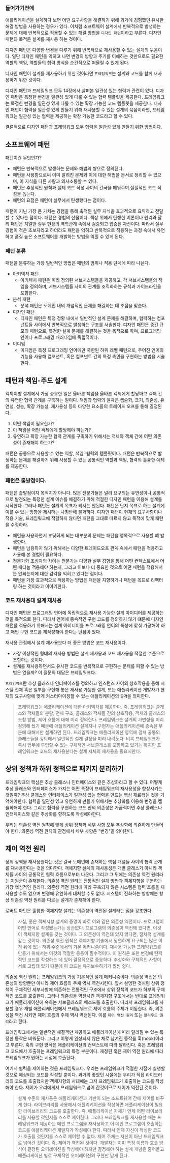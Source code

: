### 들어가기전에
애플리케이션을 설계하다 보면 어떤 요구사항을 해결하기  위해 과거에 경험했던 유사한 해결 방법을 사용하는 경우가 있다. 이처럼 소프트웨어 설계에서 반복적으로 발생하는 문제에 대해 반복적으로 적용할 수 있는 해결 방법을 `디자인 패턴`이라고 부른다. 디자인 패턴의 목적은 설계를 재사용 하는 것이다.

디자인 패턴은 다양한 변경을 다루기 위해 반복적으로 재사용할 수 있는 설계의 묶음이다. 일단 디자인 패턴을 익히고 나면 변경의 방향과 주기를 이해하는 것만으로도 필요한 역할의 책임, 역할들의 협력 방식을 순간적으로 떠올릴 수 있게 된다.

디자인 패턴이 설계를 재사용하기 위한 것이라면 `프레임워크`는 설계와 코드를 함께 재사용하기 위한 것이다.

디자인 패턴과 프레임워크 모두 14장에서 살펴본 일관성 있는 협력과 관련이 있다. 디자인 패턴은 특정한 변경을 일관성 있게 다룰 수 있는 협력 템플릿을 제공한다. 프레임워크는 특정한 변경을 일관성 있게 다룰 수 있는 확장 가능한 코드 템플릿을 제공한다. 디자인 패턴이 협력을 일관성 있게 만들기 위해 재사용할 수 있는 설계의 묶음이라면, 프레임워크는 일관성 있는 협력을 제공하는 확장 가능한 코드라고 할 수  있다.

결론적으로 디자인 패턴과 프레임워크 모두 협력을 일관성 있게 만들기 위한 방법이다.

## 소프트웨어 패턴
패턴이란 무엇인가?
- 패턴은 반복적으로 발생하는 문제와 해법의 쌍으로 정의된다.
- 패턴을 사용함으로써 이미 알려진 문제와 이에 대한 해법을 문서로 정리할 수 있으며, 이 지식을 다른 사람과 의사소통할 수 있다.
- 패턴은 추상적인 원칙과 실제 코드 작성 사이의 간극을 메워주며 실질적인 코드 작성을 돕는다.
- 패턴의 요점은 패턴이 실무에서 탄생했다는 점이다.

패턴이 지닌 가장 큰 가치는 경험을 통해 축적된 실무 지식을 효과적으로 요약하고 전달할 수 있다는 점이다. 패턴은 경험의 산물이다. 책상 위에서 탄생한 이론이나 원리와 달리 패턴은 치열한 실무 현장의 역학관계 속에서 검증되고 입증된 자산이다. 따라서 실무 경험이 적은 초보자라고 하더라도 패턴을 익히고 반복적으로 적용하는 과정 속에서 유연하고 품질 높은 소프트웨어를 개발하는 방법을 익힐 수 있게 된다.

### 패턴 분류
패턴을 분류하는 가장 일반적인 방법은 패턴의 범위나 적용 단계에 따라 나뉜다.
- 아키텍처 패턴
	- 아키텍처 패턴은 미리 정의된 서브시스템들을 제공하고, 각 서브시스템들의 책임을 정의하며, 서브시스템들 사이의 관계를 조직화하는 규칙과 가이드라인을 포함한다.
- 분석 패턴
	- 분석 패턴은 도메인 내의 개념적인 문제를 해결하는 데 초점을 맞춘다.
- 디자인 패턴
	- 디자인 패턴은 특정 정황 내에서 일반적인 설계 문제를 해결하며, 협력하는 컴포넌트들 사이에서 반복적으로 발생하는 구조를 서술한다. 디자인 패턴은 중간 규모의 패턴으로, 특정한 설계 문제를 해결하는 것을 목적으로 하며, 프로그래밍 언어나 프로그래밍 패러다임에 독립적이다.
- 이디엄
	- 이디엄은 특정 프로그래밍 언어에만 국한된 하위 레벨 패턴으로, 주어진 언어의 기능을 사용해 컴포넌트, 혹은 컴포넌트 간의 특정 측면을 구현하는 방법을 서술한다.
## 패턴과 책임-주도 설계
객체지향 설계에서 가장 중요한 일은 올바른 책임을 올바른 객체에게 할당하고 객체 간의 유연한 협력 관계를 구축하는 일이다. 책임과 협력의 윤곽은 캡슐화, 크기, 의존성, 유연성, 성능, 확장 가능성, 재사용성 등의 다양한 요소들의 트레이드 오프를 통해 결정된다.

1. 어떤 책임이 필요한가?
2. 이 책임을 어떤 객체에게 할당해야 하는가?
3. 유연하고 확장 가능한 협력 관계를 구축하기 위해서는 객체와 객체 간에 어떤 의존성이 존재해야 하는가?

패턴은 공통으로 사용할 수 있는 역할, 책임, 협력의 템플릿이다. 패턴은 반복적으로 발생하는 문제를 해결하기 위해 사용할 수 있는 공통적인 역할과 책임, 협력의 훌륭한 예제를 제공한다.

### 패턴은 출발점이다.
패턴은 출발점이지 목적지가 아니다. 많은 전문가들은 널리 요구되는 유연성이나 공통적으로 발견되는 특정한 설계 이슈를 해결하기 위해 적절한 디자인 패턴을 이용해 설계를 시작한다. 그러나 패턴은 설계의 목표가 되서는 안된다. 패턴은 단지 목표로 하는 설계에 이를 수 있는 방향을 제시하는 나침반에 불과하다. 디자인 패턴이 현재의 요구사항이나 적용 기술, 프레임워크에 적합하지 않다면 패턴을 그대로 따르지 않고 목적에 맞게 패턴을 수정하라.

- 패턴을 사용하면서 부딪히게 되는 대부분의 문제는 패턴을 맹목적으로 사용할 떄 발생한다.
- 패턴을 남용하지 않기 위해서는 다양한 트레이드오프 관계 속에서 패턴을 적용하고 사용해 본 경험이 필요하다.
- 전문가와 초심자의 차이는 전문가는 다양한 실무 경험을 통해 어떤 컨텍스트에서 어떤 패터늘 적용해야 하는지, 그리고 이보다 더 중요한 것으로 어떤 패턴을 적용해서는 안되는지에 대한 감각을 익히고 있다는 점이다.
- 패턴을 가장 효과적으로 적용하는 방법은 패턴을 지향하거나 패턴을 목표로 리팩터링 하는 것이라고 이야기한다.

### 코드 재사용대 설계 재사용
디자인 패턴은 프로그래밍 언어에 독립적으로 재사용 가능한 설계 아이디어를 제공하는 것을 목적으로 한다. 따라서 언어에 종속적인 구현 코드를 정의하지 않기 떄문에 디자인 패턴을 적용하기 위해서는 설계 아이디어를 프로그래밍 언어의 특성에 맞춰 가공해야 하고 매번 구현 코드를 재작성해야 한다는 단점이 있다.

재사용 관점에서 설계 재사용보다 더 좋은 방법은 코드 재사용이다. 

- 가장 이상적인 형태의 재사용 방법은 설계 재사용과 코드 재사용을 적절한 수준으로 조합하는 것이다.
- 설계를 재사용하면서도 유사한 코드를 반복적으로 구현하는 문제를 피할 수 있는 방법은 없을까? 이 질문의 대답은 프레임워크다.

`프레임워크`란 추상 클래스나 인터페이스를 정의하고 인스턴스 사이의 상호작용을 통해 시스템 전체 혹은 일부를 구현해 놓은 재사용 가능한 설계, 또는 애플리케이션 개발자가 현재의 요구사항에 맞게 커스터마이징할 수 있는 애플리케이션의 `골격`을 의미한다.

> 프레임워크는 애플리케이션에 대한 아키텍처를 제공한다. 즉, 프레임워크는 클래스와 객체들의 분할, 전체 구조, 클래스와 객체들 간의 상호작용, 객체와 클래스의 조합 방법, 제어 흐름에 대해 미리 정의한다. 프레임워크는 설계의 가변성을 미리 정의해 뒀기 때문에 애플리케이션 설계자나 구현자는 애플리케이션에 종속된 부분에 대해서만 설계하면 된다. 프레임워크는 애플리케이션 영역에 걸쳐 공통의 클래스들을 정의해서 일반적인 설계 결정을 미리 내려둔다. 비록 프레임워크가 즉시 업무에 투입할 수 있는 구체적인 서브클래스를 포함하고 있기는 하지만 프레임워크는 코드의 재사용볻다는 설계 자체의 재사용을 중요시한다.

## 상위 정책과 하위 정책으로 패키지 분리하기
프레임워크의 핵심은 추상 클래스나 인터페이스와 같은 추상화라고 할 수 있다. 어떻게 추상 클래스와 인터페이스가 가지는 어떤 특징이 프레임워크의 재사용성을 향상시키는 것일까? 추상 클래스와 인터페이스가 일관성 있는 협력을 만드는 핵심 재료라는 것을 기억해야한다. 협력을 일관성 있고 유연하게 만들기 위해서는 추상화를 이용해 변경을 캡슐화해야 한다. 그리고 협력을 구현하는 코드 안의 의존성은 가급적이면 추상 클래스나 인터페이스와 같은 추상화를 향하도록 작성해야한다.

우리는 의존성 역전 원칙에 맞게 상위 정책과 세부 사항 모두 추상화에 의존하게 만들어야 한다. 의존성 역전 원칙의 관점에서 세부 사항은 "변경"을 의미한다.

## 제어 역전 원리
상위 정책을 재사용한다는 것은 결국 도메인에 존재하는 핵심 개념들 사이의 협력 관계를 재사용한다는 것을 의미한다. 객체지향 설계의 재사용성은 개별 클래스가 아니라 객체들 사이의 공통적인 협력 흐름으로부터 나온다. 그리고 그 뒤에는 의존성 역전 원리라는 지원군이 존재한다. 의존성 역전 원리는 전통적인 설계 방법과 객체지향을 구분하는 가장 핵심적인 원리다. 의존성 역전 원리에 따라 구축되지 않은 시스템은 협력 흐름을 재사용할 수도 없으며 변경에 유연하게 대처할 수도 없다. 시스템이 진화하는 방향에는 항상 의존성 역전 원리를 따르는 설계가 존재해야 한다.

로버트 마틴은 훌륭한 객체지향 설계는 의존성이 역전된 설계라는 점을 강조한다.
> 사실, 좋은 객체지향 설계의 증명이 바로 이와 같은 의존성 역전이다. 프로그램이 어떤 언어로 작성됐는가는 상관없다. 프로그램의 의존성이 역전돼 있다면, 이것이 객체지향 설계를 갖는 것이다. 그 의존성이 역전돼 있지 않다면, 절차적 설계를 갖는 것이다. 의존성 역전 원칙은 객체지향 기술에서 당연하게 요구되는 많은 이점 뒤에 있는 하위 수준에서의 기본 메커니즘이다. 재사용 가능한 프레임워크를 만들기 위해서는 이것의 적절한 응용이 필수적이다. 이 원칙은 또한 변경에 탄력적인 코드를 작성하는 데 있어 결정적으로 중요하다. 추상화와 구체적인 사항이 서로 고립돼 있기 떄문에 이 코드는 유지보수하기가 훨씬 쉽다.

의존성 역전 원리는 프레임워크의 가장 기본적인 설계 메커니즘이다. 의존성 역전은 의존성의 방향뿐만 아니라 제어 흐름의 주체 역시 역전시킨다. 앞서 설명한 것처럼 상위 정책이 구체적인 세부사항에 의존하는 전통적인 구조에서 상위 정책의 코드가 하부의 구체적인 코드를 호출한다. 그러나 의존성을 역전시킨 객체지향 구조에서는 반대로 프레임워크가 애플리케이션에 속하는 서브클래스의 메소드를 호출한다. 따라서 프레임워크를 사용할 경우 개별 애플리케이션에서 프레임워크로 제어 흐름의 주체가 이동한다. 즉, 의존성을 역전 시키면 제어 흐름의 주체 역시 역전된다. 이를 `제어 역전 원리` 또는 `할리우드 원리`라고 한다.

프레임워크에서는 일반적인 해결책만 제공하고 애플리케이션에 따라 달라질 수 있는 특정한 동작은 비워둔다. 그리고 이렇게 완성되지 않은 채로 남겨진 동작을 훅(hook)이라고 부른다. 훅의 구현 방식은 애플리케이션의 컨텍스트에 따라 달라진다. 훅은 프레임워크 코드에서 호출하는 프레임워크의 특정 부분이다. 재정된 훅은 제어 역전 원리에 따라 프레임워크가 원하는 시점에 호출된다.

여기서 협력을 제어하는 것음 프레임워크다. 우리는 프레임워크가 적절한 시점에 실행할 것으로 예상되는 코드를 작성할 뿐이다. 과거의 좋았던 시절에는 우리가 직접 라이브러리의 코드를 호출했지만 객체지향의 시대에는 그저 프레임워크가 호출하는 코드를 작성해야 한다. 제어가 우리에게서 프레임워크로 넘어 간것이므로 제어가 역전된 것이다.

> 설계 수준의 재사용은 애플리케이션과 기반이 되는 소프트웨어 간에 제어를 바꾸게 한다. 라이브러리를 사용해서 애플리케이션을 작성하면 애플리케이션이 필요한 라이브러리의 코드를 호출한다. 즉, 애플리케이션 자체가 언제 어떤 라이브러리를 사용할 것인지를 스스로 제어한다. 그러나 프레임워크를 재사용할 때는 프레임워크가 제공하는 메인 프로그램을 재사용하고 이 메인 프로그램이 호출하는 코드를 애플리케이션 개발자가 작성해야 한다. 따라서 언제 자신이 작성한 코드가 호출될 것인지를 스스로 제어할 수 없다. 제어 주체는 자신이 아닌 프레임워크로 넘어간 것이다. 즉, 제어가 역전된 것이다. 개발자는 이미 특정 이름과 호출 방식이 결정된 오퍼레이션을 작성해야 하지만 결정해야 하는 설계 개념은 줄어들고 애플리케이션 별로 구체적인 오퍼레이션의 구현만 남게 된다.